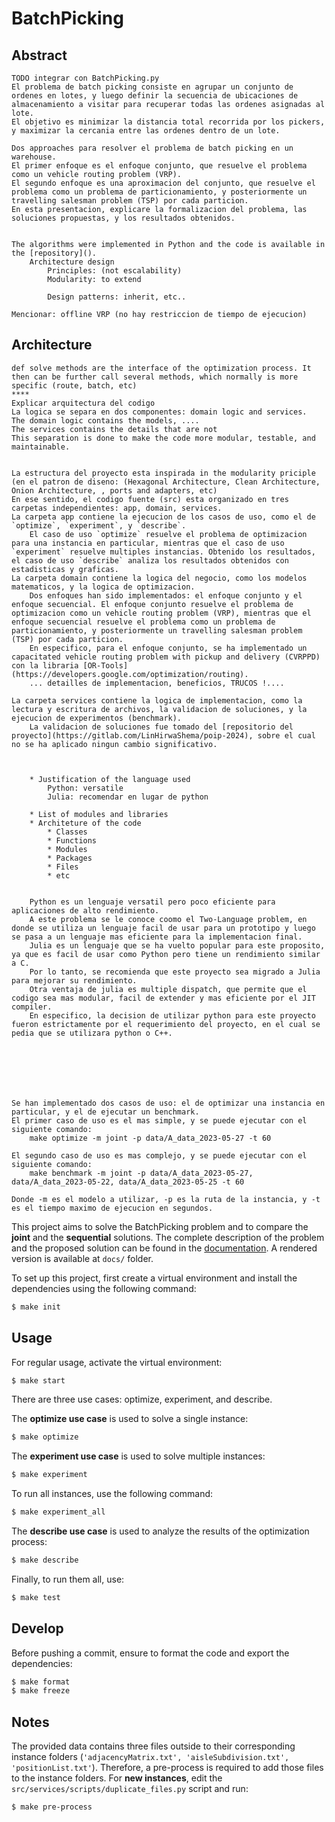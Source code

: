 # BatchPicking

## Abstract
    TODO integrar con BatchPicking.py
    El problema de batch picking consiste en agrupar un conjunto de ordenes en lotes, y luego definir la secuencia de ubicaciones de almacenamiento a visitar para recuperar todas las ordenes asignadas al lote.
    El objetivo es minimizar la distancia total recorrida por los pickers, y maximizar la cercania entre las ordenes dentro de un lote.
        
    Dos approaches para resolver el problema de batch picking en un warehouse.
    El primer enfoque es el enfoque conjunto, que resuelve el problema como un vehicle routing problem (VRP).
    El segundo enfoque es una aproximacion del conjunto, que resuelve el problema como un problema de particionamiento, y posteriormente un travelling salesman problem (TSP) por cada particion.
    En esta presentacion, explicare la formalizacion del problema, las soluciones propuestas, y los resultados obtenidos.


    The algorithms were implemented in Python and the code is available in the [repository]().
        Architecture design
            Principles: (not escalability)
            Modularity: to extend

            Design patterns: inherit, etc..

    Mencionar: offline VRP (no hay restriccion de tiempo de ejecucion)


## Architecture
    def solve methods are the interface of the optimization process. It then can be further call several methods, which normally is more specific (route, batch, etc)
    ****
    Explicar arquitectura del codigo
    La logica se separa en dos componentes: domain logic and services.
    The domain logic contains the models, ....
    The services contains the details that are not 
    This separation is done to make the code more modular, testable, and maintainable.


    La estructura del proyecto esta inspirada in the modularity priciple (en el patron de diseno: (Hexagonal Architecture, Clean Architecture, Onion Architecture, , ports and adapters, etc)
    En ese sentido, el codigo fuente (src) esta organizado en tres carpetas independientes: app, domain, services.
    La carpeta app contiene la ejecucion de los casos de uso, como el de `optimize`, `experiment`, y `describe`.
        El caso de uso `optimize` resuelve el problema de optimizacion para una instancia en particular, mientras que el caso de uso `experiment` resuelve multiples instancias. Obtenido los resultados, el caso de uso `describe` analiza los resultados obtenidos con estadisticas y graficas.
    La carpeta domain contiene la logica del negocio, como los modelos matematicos, y la logica de optimizacion.
        Dos enfoques han sido implementados: el enfoque conjunto y el enfoque secuencial. El enfoque conjunto resuelve el problema de optimizacion como un vehicle routing problem (VRP), mientras que el enfoque secuencial resuelve el problema como un problema de particionamiento, y posteriormente un travelling salesman problem (TSP) por cada particion.
        En especifico, para el enfoque conjunto, se ha implementado un capacitated vehicle routing problem with pickup and delivery (CVRPPD) con la libraria [OR-Tools](https://developers.google.com/optimization/routing).
        ... detailles de implementacion, beneficios, TRUCOS !....

    La carpeta services contiene la logica de implementacion, como la lectura y escritura de archivos, la validacion de soluciones, y la ejecucion de experimentos (benchmark).
        La validacion de soluciones fue tomado del [repositorio del proyecto](https://gitlab.com/LinHirwaShema/poip-2024), sobre el cual no se ha aplicado ningun cambio significativo.



        * Justification of the language used
            Python: versatile
            Julia: recomendar en lugar de python

        * List of modules and libraries
        * Architeture of the code
            * Classes
            * Functions
            * Modules
            * Packages
            * Files
            * etc


        Python es un lenguaje versatil pero poco eficiente para aplicaciones de alto rendimiento.
        A este problema se le conoce coomo el Two-Language problem, en donde se utiliza un lenguaje facil de usar para un prototipo y luego se pasa a un lenguaje mas eficiente para la implementacion final.
        Julia es un lenguaje que se ha vuelto popular para este proposito, ya que es facil de usar como Python pero tiene un rendimiento similar a C.
        Por lo tanto, se recomienda que este proyecto sea migrado a Julia para mejorar su rendimiento.
        Otra ventaja de julia es multiple dispatch, que permite que el codigo sea mas modular, facil de extender y mas eficiente por el JIT compiler.
        En especifico, la decision de utilizar python para este proyecto fueron estrictamente por el requerimiento del proyecto, en el cual se pedia que se utilizara python o C++.







    Se han implementado dos casos de uso: el de optimizar una instancia en particular, y el de ejecutar un benchmark.
    El primer caso de uso es el mas simple, y se puede ejecutar con el siguiente comando:
        make optimize -m joint -p data/A_data_2023-05-27 -t 60

    El segundo caso de uso es mas complejo, y se puede ejecutar con el siguiente comando:
        make benchmark -m joint -p data/A_data_2023-05-27, data/A_data_2023-05-22, data/A_data_2023-05-25 -t 60

    Donde -m es el modelo a utilizar, -p es la ruta de la instancia, y -t es el tiempo maximo de ejecucion en segundos.




This project aims to solve the BatchPicking problem and to compare the **joint** and the **sequential** solutions.
The complete description of the problem and the proposed solution can be found in the [documentation](https://www.overleaf.com/read/xfgcnzwccnqj#8fe7b9). A rendered version is available at `docs/` folder.

To set up this project, first create a virtual environment and install the dependencies using the following command:

```bash
$ make init
```

## Usage

For regular usage, activate the virtual environment:
    
```bash
$ make start
```

There are three use cases: optimize, experiment, and describe.

The **optimize use case** is used to solve a single instance:

```bash
$ make optimize
```

The **experiment use case** is used to solve multiple instances:

```bash
$ make experiment
```

To run all instances, use the following command:

```bash
$ make experiment_all
```

The **describe use case** is used to analyze the results of the optimization process:

```bash
$ make describe
```

Finally, to run them all, use:

```bash
$ make test
```

## Develop

Before pushing a commit, ensure to format the code and export the dependencies:

```bash
$ make format
$ make freeze
```

## Notes

The provided data contains three files outside to their corresponding instance folders (`'adjacencyMatrix.txt', 'aisleSubdivision.txt', 'positionList.txt'`). Therefore, a pre-process is required to add those files to the instance folders. For **new instances**, edit the `src/services/scripts/duplicate_files.py` script and run:

```bash
$ make pre-process
```
